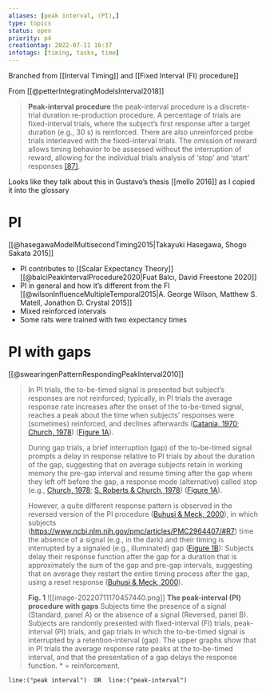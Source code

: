 ```yaml
---
aliases: [peak interval, (PI),]
type: topics
status: open
priority: p4
creationtag: 2022-07-11 16:37
infotags: [timing, tasks, time]
---
```

Branched from [[Interval Timing]] and [[Fixed Interval (FI) procedure]]

From [[@petterIntegratingModelsInterval2018]]
> **Peak-interval procedure**
> the peak-interval procedure is a discrete-trial duration re-production procedure. A percentage of trials are fixed-interval trials, where the subject’s first response after a target duration (e.g., 30 s) is reinforced. There are also unreinforced probe trials interleaved with the fixed-interval trials. The omission of reward allows timing behavior to be assessed without the interruption of reward, allowing for the individual trials analysis of ‘stop’ and ‘start’ responses [\[87\]](https://www.sciencedirect.com/science/article/pii/S1364661318301931?via%3Dihub#bib0435).





Looks like they talk about this in Gustavo’s thesis [[mello 2016]] as I copied it into the glossary

# PI
[[@hasegawaModelMultisecondTiming2015|Takayuki Hasegawa, Shogo Sakata 2015]]
- PI contributes to [[Scalar Expectancy Theory]]
[[@balciPeakIntervalProcedure2020|Fuat Balcı, David Freestone 2020]]
- PI in general and how it’s different from the FI
[[@wilsonInfluenceMultipleTemporal2015|A. George Wilson, Matthew S. Matell, Jonathon D. Crystal 2015]]
- Mixed reinforced intervals
- Some rats were trained with two expectancy times 


# PI with gaps
[[@swearingenPatternRespondingPeakInterval2010]]

> In PI trials, the to-be-timed signal is presented but subject’s responses are not reinforced; typically, in PI trials the average response rate increases after the onset of the to-be-timed signal, reaches a peak about the time when subjects’ responses were (sometimes) reinforced, and declines afterwards ([Catania, 1970](https://www.ncbi.nlm.nih.gov/pmc/articles/PMC2964407/#R19); [Church, 1978](https://www.ncbi.nlm.nih.gov/pmc/articles/PMC2964407/#R21)) ([Figure 1A](https://www.ncbi.nlm.nih.gov/pmc/articles/PMC2964407/figure/F1/)). 
> 
> During gap trials, a brief interruption (gap) of the to-be-timed signal prompts a delay in response relative to PI trials by about the duration of the gap, suggesting that on average subjects retain in working memory the pre-gap interval and resume timing after the gap where they left off before the gap, a response mode (alternative) called stop (e.g., [Church, 1978](https://www.ncbi.nlm.nih.gov/pmc/articles/PMC2964407/#R21); [S. Roberts & Church, 1978](https://www.ncbi.nlm.nih.gov/pmc/articles/PMC2964407/#R48)) ([Figure 1A](https://www.ncbi.nlm.nih.gov/pmc/articles/PMC2964407/figure/F1/)).
> 
> However, a quite different response pattern is observed in the reversed version of the PI procedure ([Buhusi & Meck, 2000](https://www.ncbi.nlm.nih.gov/pmc/articles/PMC2964407/#R7)), in which subjects (https://www.ncbi.nlm.nih.gov/pmc/articles/PMC2964407/#R7) time the absence of a signal (e.g., in the dark) and their timing is interrupted by a signaled (e.g., illuminated) gap ([Figure 1B](https://www.ncbi.nlm.nih.gov/pmc/articles/PMC2964407/figure/F1/)): Subjects delay their response function after the gap for a duration that is approximately the sum of the gap and pre-gap intervals, suggesting that on average they restart the entire timing process after the gap, using a reset response ([Buhusi & Meck, 2000](https://www.ncbi.nlm.nih.gov/pmc/articles/PMC2964407/#R7)).
> 
> **Fig. 1**
> ![[image-20220711170457440.png]]
> **The peak-interval (PI) procedure with gaps**
> Subjects time the presence of a signal (Standard, panel A) or the absence of a signal (Reversed, panel B). Subjects are randomly presented with fixed-interval (FI) trials, peak-interval (PI) trials, and gap trials in which the to-be-timed signal is interrupted by a retention-interval (gap). The upper graphs show that in PI trials the average response rate peaks at the to-be-timed interval, and that the presentation of a gap delays the response function. \* = reinforcement.

```query 
line:("peak interval")  OR  line:("peak-interval") 
```
